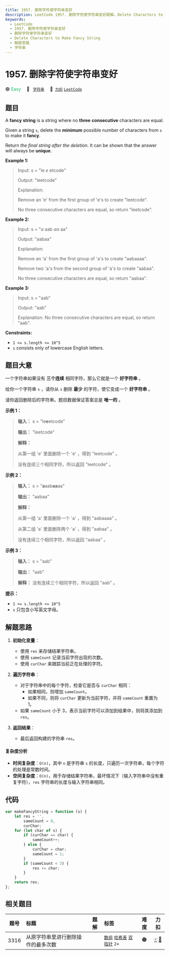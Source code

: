 ```yaml
---
title: 1957. 删除字符使字符串变好
description: LeetCode 1957. 删除字符使字符串变好题解，Delete Characters to Make Fancy String，包含解题思路、复杂度分析以及完整的 JavaScript 代码实现。
keywords:
  - LeetCode
  - 1957. 删除字符使字符串变好
  - 删除字符使字符串变好
  - Delete Characters to Make Fancy String
  - 解题思路
  - 字符串
---
```


# 1957. 删除字符使字符串变好

🟢 <font color=#15bd66>Easy</font>&emsp; 🔖&ensp; [`字符串`](/tag/string.md)&emsp; 🔗&ensp;[`力扣`](https://leetcode.cn/problems/delete-characters-to-make-fancy-string) [`LeetCode`](https://leetcode.com/problems/delete-characters-to-make-fancy-string)

## 题目

A **fancy string** is a string where no **three** **consecutive** characters
are equal.

Given a string `s`, delete the **minimum** possible number of characters from
`s` to make it **fancy**.

Return _the final string after the deletion_. It can be shown that the answer
will always be **unique**.

**Example 1:**

> Input: s = "le _e_ etcode"
>
> Output: "leetcode"
>
> Explanation:
>
> Remove an 'e' from the first group of 'e's to create "leetcode".
>
> No three consecutive characters are equal, so return "leetcode".

**Example 2:**

> Input: s = "_a_ aab _aa_ aa"
>
> Output: "aabaa"
>
> Explanation:
>
> Remove an 'a' from the first group of 'a's to create "aabaaaa".
>
> Remove two 'a's from the second group of 'a's to create "aabaa".
>
> No three consecutive characters are equal, so return "aabaa".

**Example 3:**

> Input: s = "aab"
>
> Output: "aab"
>
> Explanation: No three consecutive characters are equal, so return "aab".

**Constraints:**

- `1 <= s.length <= 10^5`
- `s` consists only of lowercase English letters.

## 题目大意

一个字符串如果没有 **三个连续** 相同字符，那么它就是一个 **好字符串** 。

给你一个字符串 `s` ，请你从 `s` 删除 **最少** 的字符，使它变成一个 **好字符串** 。

请你返回删除后的字符串。题目数据保证答案总是 **唯一的** 。

**示例 1：**

> **输入：** s = "le**e**etcode"
>
> **输出：** "leetcode"
>
> **解释：**
>
> 从第一组 'e' 里面删除一个 'e' ，得到 "leetcode" 。
>
> 没有连续三个相同字符，所以返回 "leetcode" 。

**示例 2：**

> **输入：** s = "**a**aab**aa**aa"
>
> **输出：** "aabaa"
>
> **解释：**
>
> 从第一组 'a' 里面删除一个 'a' ，得到 "aabaaaa" 。
>
> 从第二组 'a' 里面删除两个 'a' ，得到 "aabaa" 。
>
> 没有连续三个相同字符，所以返回 "aabaa" 。

**示例 3：**

> **输入：** s = "aab"
>
> **输出：** "aab"
>
> **解释：** 没有连续三个相同字符，所以返回 "aab" 。

**提示：**

- `1 <= s.length <= 10^5`
- `s` 只包含小写英文字母。

## 解题思路

1. **初始化变量**：

   - 使用 `res` 来存储结果字符串。
   - 使用 `sameCount` 记录当前字符出现的次数。
   - 使用 `curChar` 来跟踪当前正在处理的字符。

2. **遍历字符串**：

   - 对于字符串中的每个字符，检查它是否与 `curChar` 相同：
     - 如果相同，则增加 `sameCount`。
     - 如果不同，则将 `curChar` 更新为当前字符，并将 `sameCount` 重置为 1。
   - 如果 `sameCount` 小于 3，表示当前字符可以添加到结果中，则将其添加到 `res`。

3. **返回结果**：
   - 最后返回构建的字符串 `res`。

#### 复杂度分析

- **时间复杂度**：`O(n)`，其中 `n` 是字符串 `s` 的长度，只遍历一次字符串，每个字符的处理是常数时间。
- **空间复杂度**：`O(n)`，用于存储结果字符串，最坏情况下（输入字符串中没有重复字符），`res` 字符串的长度与输入字符串相同。

## 代码

```javascript
var makeFancyString = function (s) {
	let res = '',
		sameCount = 0,
		curChar;
	for (let char of s) {
		if (curChar == char) {
			sameCount++;
		} else {
			curChar = char;
			sameCount = 1;
		}
		if (sameCount < 3) {
			res += char;
		}
	}
	return res;
};
```

## 相关题目

<!-- prettier-ignore -->
| 题号 | 标题 | 题解 | 标签 | 难度 | 力扣 |
| :------: | :------ | :------: | :------ | :------: | :------: |
| 3316 | 从原字符串里进行删除操作的最多次数 |  |  [`数组`](/tag/array.md) [`哈希表`](/tag/hash-table.md) [`双指针`](/tag/two-pointers.md) `2+` | 🟠 | [🀄️](https://leetcode.cn/problems/find-maximum-removals-from-source-string) [🔗](https://leetcode.com/problems/find-maximum-removals-from-source-string) |